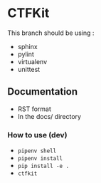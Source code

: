 # CTFKit

This branch should be using :

* sphinx
* pylint
* virtualenv
* unittest

## Documentation

* RST format
* In the docs/ directory

### How to use (dev)
* `pipenv shell`
* `pipenv install`
* `pip install -e .`
* `ctfkit`